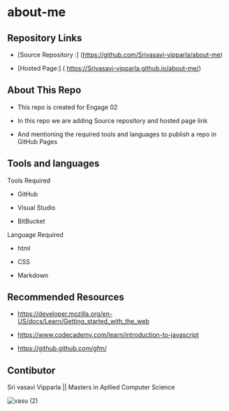 # about-me

## Repository Links

* [Source Repository :] (https://github.com/Srivasavi-vipparla/about-me)

* [Hosted Page:] ( https://Srivasavi-vipparla.github.io/about-me/)

## About This Repo

* This repo is created for Engage 02 

* In this repo we are adding Source repository and hosted page link

* And mentioning the required tools and languages to publish a repo in GitHub Pages

## Tools  and languages

 Tools Required

* GitHub

* Visual Studio

* BitBucket

 Language Required

* html

* CSS

* Markdown

## Recommended Resources

* https://developer.mozilla.org/en-US/docs/Learn/Getting_started_with_the_web

* https://www.codecademy.com/learn/introduction-to-javascript

* https://github.github.com/gfm/

## Contibutor

 Sri vasavi Vipparla || Masters in Apllied Computer Science
 
 ![vasu (2)](https://user-images.githubusercontent.com/69984398/92043937-be9ff580-ed42-11ea-9766-9eb6938fa1ea.jpg)


